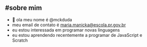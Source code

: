 #sobre mim
- 
-   👋 ola meu nome é @mckduda
-  meu email de contato é maria.manicka@escola.pr.gov.br
- eu estou interessada em programar novas linguagens
- eu estou aprendendo recentemente a programar de JavaScript e Scratch
